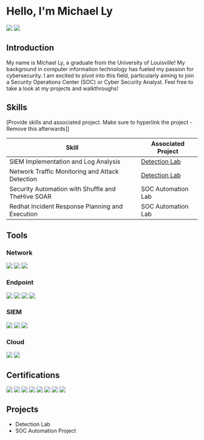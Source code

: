  # Hello, I'm Michael Ly
<a href="https://linkedin.com"><img src="https://img.shields.io/badge/-LinkedIn-0072b1?&style=for-the-badge&logo=linkedin&logoColor=white" /></a>
<a href="https://michaelly200104.wixsite.com/website">
    <img src="https://img.shields.io/badge/-Website-0072b1?&style=for-the-badge&logo=internet-explorer&logoColor=white" />
</a>

## Introduction

My name is Michael Ly, a graduate from the University of Louisville! My background in computer information technology has fueled my passion for cybersecurity. I am excited to pivot into this field, particularly aiming to join a Security Operations Center (SOC) or Cyber Security Analyst. Feel free to take a look at my projects and walkthroughs!

## Skills
[Provide skills and associated project. Make sure to hyperlink the project - Remove this afterwards]]

| Skill                                         | Associated Project         |
|-----------------------------------------------|----------------------------|
| SIEM Implementation and Log Analysis          | <a href="https://google.com">Detection Lab</a>|
| Network Traffic Monitoring and Attack Detection | <a href="https://google.com">Detection Lab</a>|
| Security Automation with Shuffle and TheHive SOAR         | SOC Automation Lab|
| Redhat Incident Response Planning and Execution  | SOC Automation Lab|

## Tools

### Network
<div>
    <img src="https://img.shields.io/badge/-Wireshark-1679A7?&style=for-the-badge&logo=Wireshark&logoColor=white" />
    <img src="https://img.shields.io/badge/-Suricata-EF3B2D?&style=for-the-badge&logo=Suricata&logoColor=white" />
    <img src="https://img.shields.io/badge/-Zeek-777BB4?&style=for-the-badge&logo=Zeek&logoColor=white" />
</div>

### Endpoint
<div>
    <img src="https://img.shields.io/badge/-Microsoft_Defender_for_Endpoint-00A4EF?&style=for-the-badge&logo=Microsoft&logoColor=white" />
    <img src="https://img.shields.io/badge/-Velociraptor-4B275F?&style=for-the-badge&logo=Velociraptor&logoColor=white" />
    <img src="https://img.shields.io/badge/-Wazuh-006400?&style=for-the-badge&logo=Wazuh&logoColor=white" />
    <img src="https://img.shields.io/badge/-Huntress-yellow?&style=for-the-badge&logo=huntress&logoColor=white" />
    
</div>

### SIEM
<div>
    <img src="https://img.shields.io/badge/-Microsoft_Sentinel-0078D4?&style=for-the-badge&logo=Microsoft&logoColor=white" />
    <img src="https://img.shields.io/badge/-Splunk-000000?&style=for-the-badge&logo=Splunk&logoColor=white" />
    <img src="https://img.shields.io/badge/-Elastic-005571?&style=for-the-badge&logo=Elastic&logoColor=white" />
</div>

### Cloud
<div>
    <img src="https://img.shields.io/badge/-Amazon%20WorkSpaces-FF9900?style=for-the-badge&logo=amazonaws&logoColor=white" />
    <img src="https://img.shields.io/badge/-Microsoft%20Azure-0089D6?style=for-the-badge&logo=microsoftazure&logoColor=white" />
</div>

## Certifications
<div>
<img src="https://img.shields.io/badge/-CYSA+%20-EA2E2E?style=for-the-badge&logo=comptia&logoColor=white" />
<img src="https://img.shields.io/badge/-Network%2B-FF0000?&style=for-the-badge&logo=CompTIA&logoColor=white" />
<img src="https://img.shields.io/badge/-Security%2B-FF0000?&style=for-the-badge&logo=CompTIA&logoColor=white" />
<img src="https://img.shields.io/badge/-CCNA-ADD8E6?&style=for-the-badge&logo=Cisco&logoColor=white" />
<img src="https://img.shields.io/badge/-Splunk%20Certified%20Power%20User-000000?&style=for-the-badge&logo=Splunk&logoColor=white" />
<img src="https://img.shields.io/badge/-Azure%20Administrator%20Associate-0089D6?style=for-the-badge&logo=microsoftazure&logoColor=white" />
<img src="https://img.shields.io/badge/-CISA%20-002856?style=for-the-badge&logo=isaca&logoColor=white" />
<img src="https://img.shields.io/badge/-TryHackMe%20Soc%20Level%201-brightgreen?style=for-the-badge&logoColor=white" />
</div>

## Projects
- Detection Lab
- SOC Automation Project
